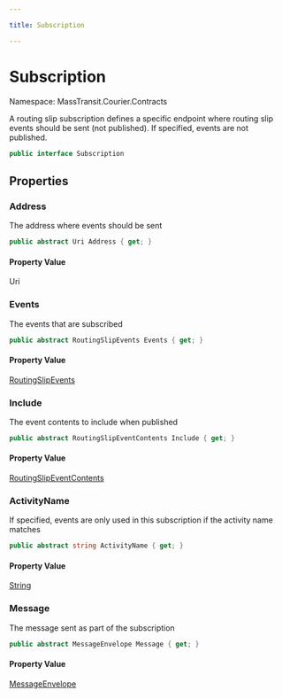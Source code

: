 ```yaml
---

title: Subscription

---
```


# Subscription

Namespace: MassTransit.Courier.Contracts

A routing slip subscription defines a specific endpoint where routing
 slip events should be sent (not published). If specified, events are not published.

```csharp
public interface Subscription
```

## Properties

### **Address**

The address where events should be sent

```csharp
public abstract Uri Address { get; }
```

#### Property Value

Uri<br/>

### **Events**

The events that are subscribed

```csharp
public abstract RoutingSlipEvents Events { get; }
```

#### Property Value

[RoutingSlipEvents](../masstransit-courier-contracts/routingslipevents)<br/>

### **Include**

The event contents to include when published

```csharp
public abstract RoutingSlipEventContents Include { get; }
```

#### Property Value

[RoutingSlipEventContents](../masstransit-courier-contracts/routingslipeventcontents)<br/>

### **ActivityName**

If specified, events are only used in this subscription if the activity name matches

```csharp
public abstract string ActivityName { get; }
```

#### Property Value

[String](https://learn.microsoft.com/en-us/dotnet/api/system.string)<br/>

### **Message**

The message sent as part of the subscription

```csharp
public abstract MessageEnvelope Message { get; }
```

#### Property Value

[MessageEnvelope](../masstransit-serialization/messageenvelope)<br/>
